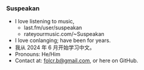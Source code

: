 ### Suspeakan

- I love listening to music,
  - last.fm/user/suspeakan
  - rateyourmusic.com/~Suspeakan
- I love conlanging; have been for years.
- 我从 2024 年 6 月开始学习中文。
- Pronouns: He/Him
- Contact at: folcr.b@gmail.com, or here on GitHub.
